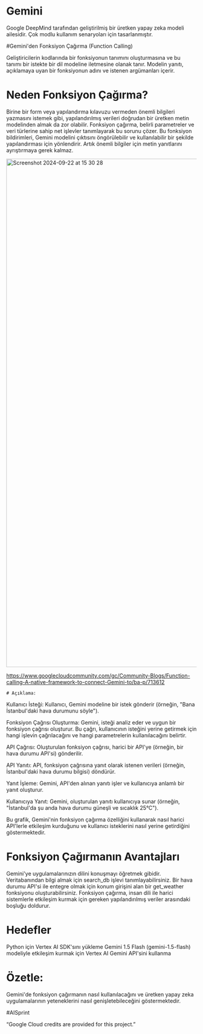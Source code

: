 # Gemini

Google DeepMind tarafından geliştirilmiş bir üretken yapay zeka modeli ailesidir.
Çok modlu kullanım senaryoları için tasarlanmıştır.

#Gemini'den Fonksiyon Çağırma (Function Calling)

Geliştiricilerin kodlarında bir fonksiyonun tanımını oluşturmasına ve bu tanımı bir istekte bir dil modeline iletmesine olanak tanır.
Modelin yanıtı, açıklamaya uyan bir fonksiyonun adını ve istenen argümanları içerir.

# Neden Fonksiyon Çağırma?

Birine bir form veya yapılandırma kılavuzu vermeden önemli bilgileri yazmasını istemek gibi, yapılandırılmış verileri doğrudan bir üretken metin modelinden almak da zor olabilir.
Fonksiyon çağırma, belirli parametreler ve veri türlerine sahip net işlevler tanımlayarak bu sorunu çözer.
Bu fonksiyon bildirimleri, Gemini modelini çıktısını öngörülebilir ve kullanılabilir bir şekilde yapılandırması için yönlendirir.
Artık önemli bilgiler için metin yanıtlarını ayrıştırmaya gerek kalmaz.


<img width="1346" alt="Screenshot 2024-09-22 at 15 30 28" src="https://github.com/user-attachments/assets/bbf2ebf7-471f-47c5-a88a-c3d6e06e4b38">


https://www.googlecloudcommunity.com/gc/Community-Blogs/Function-calling-A-native-framework-to-connect-Gemini-to/ba-p/713612

    # Açıklama:

Kullanıcı İsteği: Kullanıcı, Gemini modeline bir istek gönderir (örneğin, "Bana İstanbul'daki hava durumunu söyle").

Fonksiyon Çağrısı Oluşturma: Gemini, isteği analiz eder ve uygun bir fonksiyon çağrısı oluşturur. Bu çağrı, kullanıcının isteğini yerine getirmek için hangi işlevin çağrılacağını ve hangi parametrelerin kullanılacağını belirtir.

API Çağrısı: Oluşturulan fonksiyon çağrısı, harici bir API'ye (örneğin, bir hava durumu API'si) gönderilir.

API Yanıtı: API, fonksiyon çağrısına yanıt olarak istenen verileri (örneğin, İstanbul'daki hava durumu bilgisi) döndürür.

Yanıt İşleme: Gemini, API'den alınan yanıtı işler ve kullanıcıya anlamlı bir yanıt oluşturur.

Kullanıcıya Yanıt: Gemini, oluşturulan yanıtı kullanıcıya sunar (örneğin, "İstanbul'da şu anda hava durumu güneşli ve sıcaklık 25°C").

Bu grafik, Gemini'nin fonksiyon çağırma özelliğini kullanarak nasıl harici API'lerle etkileşim kurduğunu ve kullanıcı isteklerini nasıl yerine getirdiğini göstermektedir.

# Fonksiyon Çağırmanın Avantajları

Gemini'ye uygulamalarınızın dilini konuşmayı öğretmek gibidir.
Veritabanından bilgi almak için search_db işlevi tanımlayabilirsiniz.
Bir hava durumu API'si ile entegre olmak için konum girişini alan bir get_weather fonksiyonu oluşturabilirsiniz.
Fonksiyon çağırma, insan dili ile harici sistemlerle etkileşim kurmak için gereken yapılandırılmış veriler arasındaki boşluğu doldurur.

# Hedefler


Python için Vertex AI SDK'sını yükleme
Gemini 1.5 Flash (gemini-1.5-flash) modeliyle etkileşim kurmak için Vertex AI Gemini API'sini kullanma

# Özetle:

Gemini'de fonksiyon çağırmanın nasıl kullanılacağını ve üretken yapay zeka uygulamalarının yeteneklerini nasıl genişletebileceğini göstermektedir.

#AISprint

“Google Cloud credits are provided for this project.”







